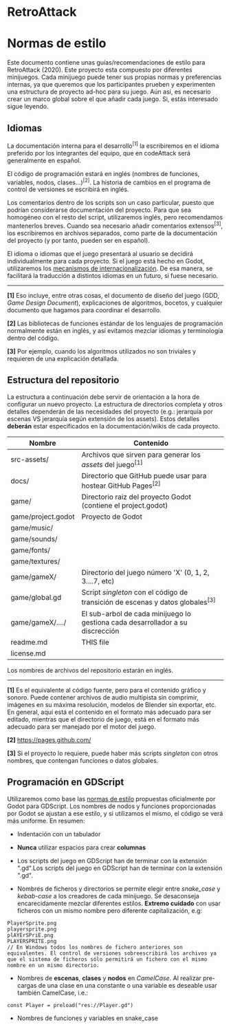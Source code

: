 # RetroAttack

# Normas de estilo

Este documento contiene unas guías/recomendaciones de estilo para RetroAttack (2020). Este proyecto esta compuesto por diferentes minijuegos. Cada minijuego puede tener sus propias normas y preferencias internas, ya que queremos que los participantes prueben y experimenten una estructura de proyecto ad-hoc para su juego. 
Aún así, es necesario crear un marco global sobre el que añadir cada juego. Si, estás interesado sigue leyendo.  

## Idiomas

La documentación interna para el desarrollo<sup>[1]</sup> la escribiremos en el idioma preferido por los integrantes del equipo, que en codeAttack será generalmente en español.

El código de programación estará en inglés (nombres de funciones, variables, nodos, clases...)<sup>[2]</sup>. La historia de cambios en el programa de control de versiones se escribirá en inglés.

Los comentarios dentro de los scripts son un caso particular, puesto que podrían considerarse documentación del proyecto. Para que sea homogéneo con el resto del script, utilizaremos inglés, pero recomendamos mantenerlos breves. Cuando sea necesario añadir comentarios extensos<sup>[3]</sup>, los escribiremos en archivos separados, como parte de la documentación del proyecto (y por tanto, pueden ser en español).

El idioma o idiomas que el juego presentará al usuario se decidirá individualmente para cada proyecto. Si el juego está hecho en Godot, utilizaremos los [mecanismos de internacionalización](https://docs.godotengine.org/en/latest/tutorials/i18n/internationalizing_games.html). De esa manera, se facilitará la traducción a distintos idiomas en un futuro, si fuese necesario.

----

**[1]** Eso incluye, entre otras cosas, el documento de diseño del juego (GDD, _Game Design Document_), explicaciones de algoritmos, bocetos, y cualquier documento que hagamos para coordinar el desarrollo.

**[2]** Las bibliotecas de funciones estándar de los lenguajes de programación normalmente están en inglés, y así evitamos mezclar idiomas y terminología dentro del código.

**[3]** Por ejemplo, cuando los algoritmos utilizados no son triviales y requieren de una explicación detallada.

## Estructura del repositorio
La estructura a continuación debe servir de orientación a la hora de configurar un nuevo proyecto. La estructura de directorios completa y otros detalles dependerán de las necesidades del proyecto (e.g.: jerarquía por escenas VS jerarquía según extensión de los assets). Estos detalles **deberán** estar especificados en la documentación/wikis de cada proyecto.

Nombre                                 | Contenido
---------------------------------------|---------
src-assets/                            | Archivos que sirven para generar los _assets_ del juego<sup>[1]</sup>
docs/                                  | Directorio que GitHub puede usar para hostear GitHub Pages<sup>[2]</sup>
game/                                  | Directorio raiz del proyecto Godot (contiene el project.godot)
game/project.godot                     | Proyecto de Godot
game/music/                            | 
game/sounds/                           |
game/fonts/                            |
game/textures/                         |
game/gameX/                            | Directorio del juego número 'X' (0, 1, 2, 3....7, etc)
game/global.gd                         | Script _singleton_ con el código de transición de escenas y datos globales<sup>[3]</sup>
game/gameX/..../                       | El sub-arbol de cada minijuego lo gestiona cada desarrollador a su discrección
readme.md                              | THIS file
license.md                             | 

Los nombres de archivos del repositorio estarán en inglés.

----

**[1]** Es el equivalente al código fuente, pero para el contenido gráfico y sonoro. Puede contener archivos de audio multipista sin comprimir, imágenes en su máxima resolución, modelos de Blender sin exportar, etc. En general, aquí está el contenido en el formato más adecuado para ser editado, mientras que el directorio de juego, está en el formato más adecuado para ser manejado por el motor del juego.

**[2]** https://pages.github.com/

**[3]** Si el proyecto lo requiere, puede haber más scripts _singleton_ con otros nombres, que contengan funciones o datos globales.

## Programación en GDScript

Utilizaremos como base las [normas de estilo](https://docs.godotengine.org/en/latest/getting_started/scripting/gdscript/gdscript_styleguide.html) propuestas oficialmente por Godot para GDScript. Los nombres de nodos y funciones proporcionadas por Godot se ajustan a ese estilo, y si utilizamos el mismo, el código se verá más uniforme. En resumen:

* Indentación con un tabulador

* **Nunca** utilizar espacios para crear **columnas**

* Los scripts del juego en GDScript han de terminar con la extensión ".gd".Los scripts del juego en GDScript han de terminar con la extensión ".gd".

* Nombres de ficheros y directorios se permite elegir entre _snake_case_ y _kebab-case_ a los creadores de cada minijuego. Se desaconseja encarecidamente mezclar diferentes estilos. **Extremo cuidado** con usar ficheros con un mismo nombre pero diferente capitalización, e.g:
```
PlayerSprite.png
playersprite.png
plAYErSPriE.png
PLAYERSPRITE.png
// En Windows todos los nombres de fichero anteriores son equivalentes. El control de versiones sobreescribirá los archivos ya que el sistema de ficheros sólo permitirá un fichero con el mismo nombre en un mismo directorio.
```
* Nombres de **escenas**, **clases** y **nodos** en _CamelCase_. Al realizar pre-cargas de una clase en una constante o una variable es deseable usar también CamelCase, i.e.:
```gdscript
const Player = preload("res://Player.gd")
```

* Nombres de funciones y variables en snake_case
